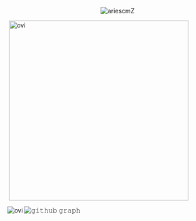 <p align="center"><img src="https://komarev.com/ghpvc/?username=ariescmZ" alt="ariescmZ"/>
    
<p>&nbsp;<img align="center" src="https://github-readme-stats.vercel.app/api?username=ariescmZ&show_icons=true&locale=en&theme=material-palenight" alt="ovi" width="410" /></p>
<p><img align="left" src="https://github-readme-stats.vercel.app/api/top-langs?username=ariescmZ&show_icons=true&locale=en&layout=compact&theme=material-palenight"
alt="ovi" /></p>

![𝚐𝚒𝚝𝚑𝚞𝚋 𝚐𝚛𝚊𝚙𝚑](https://activity-graph.herokuapp.com/graph?username=ariescmZ&theme=material-palenight&hide_border=true&area=true)
